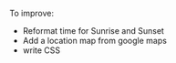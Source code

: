 To improve:  

- Reformat time for Sunrise and Sunset 
- Add a location map from google maps 
- write CSS 

